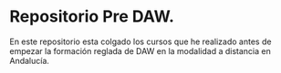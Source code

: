# Repositorio Pre DAW.

En este repositorio esta colgado los cursos que he realizado antes de empezar la formación reglada de DAW en la modalidad a distancia en Andalucía.